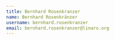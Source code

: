 ```yaml
---
title: Bernhard Rosenkranzer
name: Bernhard Rosenkränzer
username: bernhard.rosenkranzer
email: bernhard.rosenkranzer@linaro.org
---
```


